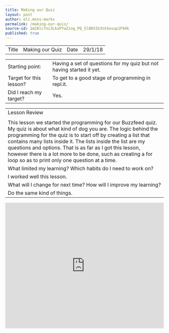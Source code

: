 ```yaml
---
title: Making our Quiz
layout: post
author: eli.moss-marks
permalink: /making-our-quiz/
source-id: 1m26lc7ni3LkxPYaZing_PQ_Sl8DVIb3tkSovup1F94k
published: true
---
```

<table>
  <tr>
    <td>Title</td>
    <td>Making our Quiz</td>
    <td>Date</td>
    <td>29/1/18</td>
  </tr>
</table>


<table>
  <tr>
    <td>Starting point:</td>
    <td>Having a set of questions for my quiz but not having started it yet.</td>
  </tr>
  <tr>
    <td>Target for this lesson?</td>
    <td>To get to a good stage of programming in repl.it.</td>
  </tr>
  <tr>
    <td>Did I reach my target? </td>
    <td>Yes.</td>
  </tr>
</table>


<table>
  <tr>
    <td>Lesson Review</td>
  </tr>
  <tr>
    <td></td>
  </tr>
  <tr>
    <td>This lesson we started the programming for our Buzzfeed quiz. My quiz is about what kind of dog you are. The logic behind the programming for the quiz is to start off by creating a list that contains many lists inside it. The lists inside the list are my questions and options. That is as far as I got this lesson, however there is a lot more to be done, such as creating a for loop so as to print only one question at a time.</td>
  </tr>
  <tr>
    <td>What limited my learning? Which habits do I need to work on? </td>
  </tr>
  <tr>
    <td>I worked well this lesson.</td>
  </tr>
  <tr>
    <td>What will I change for next time? How will I improve my learning?</td>
  </tr>
  <tr>
    <td>Do the same kind of things.</td>
  </tr>
</table>

<iframe height="400px" width="100%" src="https://repl.it/@elimoss_marks/What-kind-of-dog-are-you-Quiz?lite=true" scrolling="no" frameborder="no" allowtransparency="true" allowfullscreen="true" sandbox="allow-forms allow-pointer-lock allow-popups allow-same-origin allow-scripts allow-modals"></iframe>
